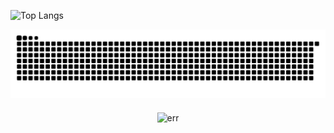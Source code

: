 ![Top Langs](https://github-readme-stats.vercel.app/api/top-langs/?username=chopapik&layout=compact&theme=dark)




<picture>
  <source media="(prefers-color-scheme: dark)" srcset="https://raw.githubusercontent.com/chopapik/chopapik/output/github-contribution-grid-snake-dark.svg">
  <source media="(prefers-color-scheme: light)" srcset="https://raw.githubusercontent.com/chopapik/chopapik/output/github-contribution-grid-snake.svg">
  <img alt="github contribution grid snake animation" src="https://raw.githubusercontent.com/chopapik/chopapik/output/github-contribution-grid-snake.svg">
</picture>


<p align="center" style="margin-top: 20px;">
  <img src="https://github.com/user-attachments/assets/f627d47b-155c-4239-9958-6eac65337d61" alt="err">
</p>
